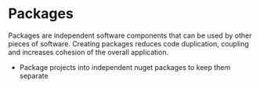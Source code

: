 # Packages
Packages are independent software components that can be used by other pieces of software. Creating packages reduces code duplication, coupling and increases cohesion of the overall application.

* Package projects into independent nuget packages to keep them separate